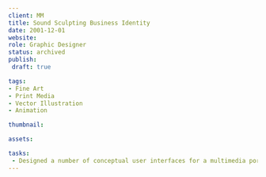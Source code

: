 ```yaml
---
client: MM
title: Sound Sculpting Business Identity
date: 2001-12-01
website: 
role: Graphic Designer
status: archived
publish:
 draft: true

tags:
- Fine Art
- Print Media
- Vector Illustration
- Animation

thumbnail: 

assets: 

tasks: 
 - Designed a number of conceptual user interfaces for a multimedia portfolio website.
---
```

